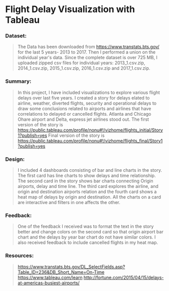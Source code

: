 # Flight Delay Visualization with Tableau
### Dataset: 
> The Data has been downloaded from https://www.transtats.bts.gov/ for the last 5 years- 2013 to 2017. Then I performed a union on the individual year's data. Since the complete dataset is over 725 MB, I uploaded zipped csv files for individual years: 2013_1.csv.zip, 2014_1.csv.zip, 2015_1.csv.zip, 2016_1.csv.zip and 2017_1.csv.zip.

### Summary: 
> In this project, I have included visualizations to explore various flight delays over last five years. I created a story for delays elated to airline, weather, diverted flights, security and operational delays to draw some conclusions related to airports and airlines that have correlations to delayed or cancelled flights. Atlanta and Chicago Ohare airport and Delta, express jet airlines stood out.
The first version of the story is https://public.tableau.com/profile/nonu#!/vizhome/flights_initial/Story1?publish=yes
Final version of the story is https://public.tableau.com/profile/nonu#!/vizhome/flights_final/Story1?publish=yes

### Design: 
> I included 4 dashboards consisting of bar and line charts in the story. The first card has line charts to show delays and time relationship. The second card in the story shows bar charts connecting Origin airports, delay and time line. The third card explores the airline, and origin and destination airports relation and the fourth card shows a heat map of delays by origin and destination. All the charts on a card are interactive and filters in one affects the other.

### Feedback: 
> One of the feedback I received was to format the text in the story better and change colors on the second card so that origin airport bar chart and the delays by year bar chart do not have similar colors. I also received feedback to include cancelled flights in my heat map.

### Resources: 
> https://www.transtats.bts.gov/DL_SelectFields.asp?Table_ID=236&DB_Short_Name=On-Time
> https://www.tableau.com/learn
> http://fortune.com/2015/04/15/delays-at-americas-busiest-airports/
